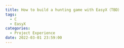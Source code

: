 ```yaml
---
title: How to build a hunting game with EasyX（TBD）
tags:
  - C
  - EasyX
categories:
  - Project Experience
date: 2022-03-01 23:59:00
---
```


